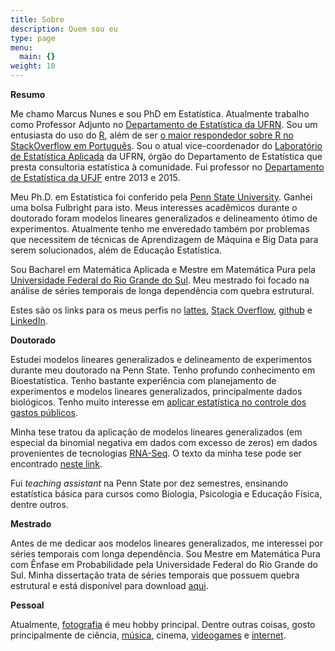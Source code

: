 ```yaml
---
title: Sobre
description: Quem sou eu
type: page
menu:
  main: {}
weight: 10
---
```


**Resumo**

Me chamo Marcus Nunes e sou PhD em Estatística. Atualmente trabalho como Professor Adjunto no [Departamento de Estatística da UFRN](http://www.estatistica.ccet.ufrn.br/). Sou um entusiasta do uso do [R](https://cran.r-project.org), além de ser [o maior respondedor sobre R no StackOverflow em Português](https://pt.stackoverflow.com/tags/r/topusers). Sou o atual vice-coordenador do [Laboratório de Estatística Aplicada](http://lea.estatistica.ccet.ufrn.br/) da UFRN, órgão do Departamento de Estatística que presta consultoria estatística à comunidade. Fui professor no [Departamento de Estatística da UFJF](http://www.ufjf.br/estatistica/) entre 2013 e 2015. 

Meu Ph.D. em Estatística foi conferido pela [Penn State University](http://stat.psu.edu/). Ganhei uma bolsa Fulbright para isto. Meus interesses acadêmicos durante o doutorado foram modelos lineares generalizados e delineamento ótimo de experimentos. Atualmente tenho me enveredado também por problemas que necessitem de técnicas de Aprendizagem de Máquina e Big Data para serem solucionados, além de Educação Estatística.

Sou Bacharel em Matemática Aplicada e Mestre em Matemática Pura pela [Universidade Federal do Rio Grande do Sul](http://paginas.ufrgs.br/mat). Meu mestrado foi focado na análise de séries temporais de longa dependência com quebra estrutural.

Estes são os links para os meus perfis no [lattes](http://buscatextual.cnpq.br/buscatextual/visualizacv.do?id=K4750166H6), [Stack Overflow](http://pt.stackoverflow.com/users/49033/marcus-nunes), [github](https://github.com/mnunes/) e [LinkedIn](http://www.linkedin.com/in/marcusanunes).


**Doutorado**

Estudei modelos lineares generalizados e delineamento de experimentos durante meu doutorado na Penn State. Tenho profundo conhecimento em Bioestatística. Tenho bastante experiência com planejamento de experimentos e modelos lineares generalizados, principalmente dados biológicos. Tenho muito interesse em [aplicar estatística no controle dos gastos públicos](https://marcusnunes.me/controle-de-gastos-publicos-como-verificar-quanto-os-deputados-federais-estao-gastando/).

Minha tese tratou da aplicação de modelos lineares generalizados (em especial da binomial negativa em dados com excesso de zeros) em dados provenientes de tecnologias [RNA-Seq](https://en.wikipedia.org/wiki/RNA-Seq). O texto da minha tese pode ser encontrado [neste link](/images/papers/marcus_nunes_thesis.pdf).

Fui _teaching assistant_ na Penn State por dez semestres, ensinando estatística básica para cursos como Biologia, Psicologia e Educação Física, dentre outros.

**Mestrado**

Antes de me dedicar aos modelos lineares generalizados, me interessei por séries temporais com longa dependência. Sou Mestre em Matemática Pura com Ênfase em Probabilidade pela Universidade Federal do Rio Grande do Sul. Minha dissertação trata de séries temporais que possuem quebra estrutural e está disponível para download [aqui](/images/papers/marcus_nunes_dissertacao.pdf).


**Pessoal**

Atualmente, [fotografia](https://instagram.com/grandeabobora/) é meu hobby principal. Dentre outras coisas, gosto principalmente de ciência, [música](https://www.last.fm/user/grandeabobora), cinema, [videogames](http://psnprofiles.com/grandeabobora/) e [internet](https://pinboard.in/u:grandeabobora).

